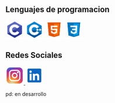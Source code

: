 ## Lenguajes de programacion
  <p>
   
  <img src="Iconos/c.svg" height="50" width="50" >
  <img src="Iconos/c++.svg" height="50" width="50"> 
  <img src="Iconos/html.svg" height="50" width="50">
  <img src="Iconos/css3.svg" height="50" width="50">
  
  </p>

  ## Redes Sociales 
  
  <p> 
   <a href ="https://www.instagram.com/manuxxrsb/"> <img src="Iconos/ig.svg" height="50" width="50" > </a>
   <a href ="https://www.linkedin.com/in/manuel-antonio-solis-gonzalez-398636258/"> <img src="Iconos/linkedin.svg" height="50" width="50" > </a>
  </p>
  
  



   
  pd: en desarrollo
<!---
Manuxxrsb/Manuxxrsb is a ✨ special ✨ repository because its `README.md` (this file) appears on your GitHub profile.
You can click the Preview link to take a look at your changes.
--->
